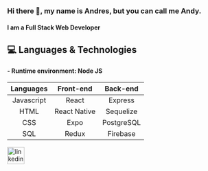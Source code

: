 ### Hi there 👋, my name is Andres, but you can call me Andy.
#### I am a Full Stack Web Developer

## 💻 Languages & Technologies

#### - Runtime environment: Node JS

| Languages        | Front-end           | Back-end  |
|:----------------:|:-------------------:|:---------:|
| Javascript       | React               | Express   |
| HTML             | React Native        | Sequelize |
| CSS              | Expo                | PostgreSQL|
| SQL              | Redux               | Firebase  |

<!-- 
- 🔭 I’m currently developing a mobile app with a group of 7 people, using Expo and Firebase.
- 📫 How to reach me: andi_frank19@hotmail.com  -->


[<img src='https://cdn.jsdelivr.net/npm/simple-icons@3.0.1/icons/linkedin.svg' alt='linkedin' height='40'>](https://www.linkedin.com/in/https://www.linkedin.com/in/andres-frank-866b10216//)  

<!--
**pruscius/pruscius** is a ✨ _special_ ✨ repository because its `README.md` (this file) appears on your GitHub profile.

Here are some ideas to get you started:

- 🔭 I’m currently working on ...
- 🌱 I’m currently learning ...
- 👯 I’m looking to collaborate on ...
- 🤔 I’m looking for help with ...
- 💬 Ask me about ...
- 📫 How to reach me: ...
- 😄 Pronouns: ...
- ⚡ Fun fact: ...
-->
